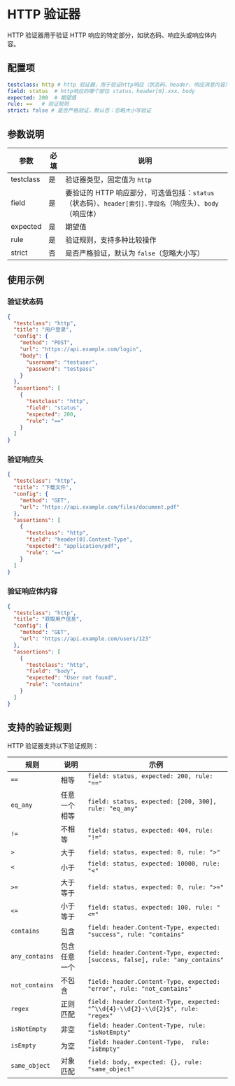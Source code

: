 # HTTP 验证器

HTTP 验证器用于验证 HTTP 响应的特定部分，如状态码、响应头或响应体内容。

## 配置项

```yaml
testclass: http # http 验证器，用于验证http响应（状态码、header、响应消息内容）
field: status  # http响应的哪个部位 status、header[0].xxx、body
expected: 200  # 期望值
rule: ==   # 验证规则
strict: false # 是否严格验证，默认否：忽略大小写验证
```

## 参数说明

| 参数        | 必填 | 说明                                                                   |
|-----------|----|----------------------------------------------------------------------|
| testclass | 是  | 验证器类型，固定值为 `http`                                                    |
| field     | 是  | 要验证的 HTTP 响应部分，可选值包括：`status`（状态码）、`header[索引].字段名`（响应头）、`body`（响应体） |
| expected  | 是  | 期望值                                                                  |
| rule      | 是  | 验证规则，支持多种比较操作                                                        |
| strict    | 否  | 是否严格验证，默认为 `false`（忽略大小写）                                            |

## 使用示例

### 验证状态码

```json
{
  "testclass": "http",
  "title": "用户登录",
  "config": {
    "method": "POST",
    "url": "https://api.example.com/login",
    "body": {
      "username": "testuser",
      "password": "testpass"
    }
  },
  "assertions": [
    {
      "testclass": "http",
      "field": "status",
      "expected": 200,
      "rule": "=="
    }
  ]
}
```

### 验证响应头

```json
{
  "testclass": "http",
  "title": "下载文件",
  "config": {
    "method": "GET",
    "url": "https://api.example.com/files/document.pdf"
  },
  "assertions": [
    {
      "testclass": "http",
      "field": "header[0].Content-Type",
      "expected": "application/pdf",
      "rule": "=="
    }
  ]
}
```

### 验证响应体内容

```json
{
  "testclass": "http",
  "title": "获取用户信息",
  "config": {
    "method": "GET",
    "url": "https://api.example.com/users/123"
  },
  "assertions": [
    {
      "testclass": "http",
      "field": "body",
      "expected": "User not found",
      "rule": "contains"
    }
  ]
}
```

## 支持的验证规则

HTTP 验证器支持以下验证规则：

| 规则             | 说明     | 示例                                                                              |
|----------------|--------|---------------------------------------------------------------------------------|
| `==`           | 相等     | `field: status, expected: 200, rule: "=="`                                      |
| `eq_any`       | 任意一个相等 | `field: status, expected: [200, 300], rule: "eq_any"`                           |
| `!=`           | 不相等    | `field: status, expected: 404, rule: "!="`                                      |
| `>`            | 大于     | `field: status, expected: 0, rule: ">"`                                         |
| `<`            | 小于     | `field: status, expected: 10000, rule: "<"`                                     |
| `>=`           | 大于等于   | `field: status, expected: 0, rule: ">="`                                        |
| `<=`           | 小于等于   | `field: status, expected: 100, rule: "<="`                                      |
| `contains`     | 包含     | `field: header.Content-Type, expected: "success", rule: "contains"`             |
| `any_contains` | 包含任意一个 | `field: header.Content-Type, expected: [success, false], rule: "any_contains"`  |
| `not_contains` | 不包含    | `field: header.Content-Type, expected: "error", rule: "not_contains"`           |
| `regex`        | 正则匹配   | `field: header.Content-Type, expected: "^\\d{4}-\\d{2}-\\d{2}$", rule: "regex"` |
| `isNotEmpty`   | 非空     | `field: header.Content-Type, rule: "isNotEmpty"`                                |
| `isEmpty`      | 为空     | `field: header.Content-Type,  rule: "isEmpty"`                                  |
| `same_object`  | 对象匹配   | `field: body, expected: {}, rule: "same_object"`                                |